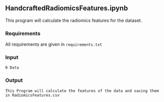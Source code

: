 ## HandcraftedRadiomicsFeatures.ipynb
This program will calculate the radiomics features for the dataset.

### Requirements
All requirements are given in ```requirements.txt```

### Input
```
0 Data
```

### Output
```
This Program will calculate the features of the data and saving them in RadiomicsFeatures.csv
```
